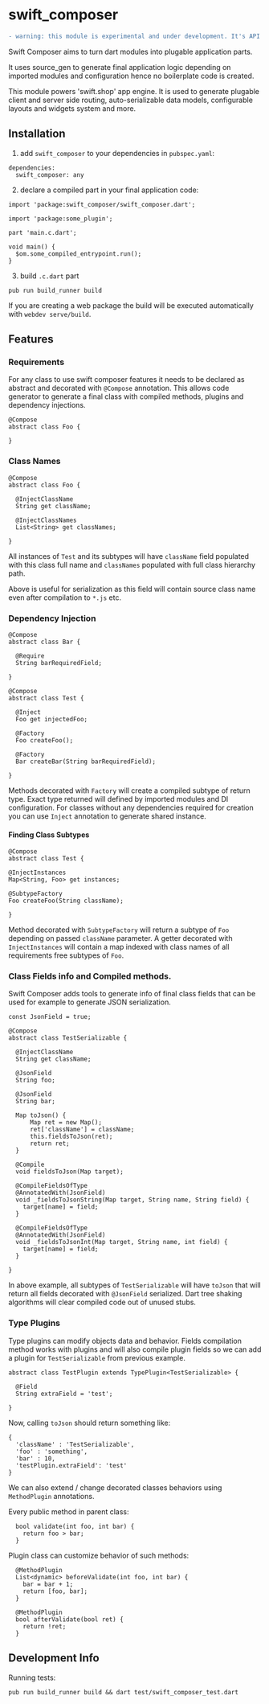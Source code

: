 # swift_composer

```diff
- warning: this module is experimental and under development. It's API is subjected to change
```

Swift Composer aims to turn dart modules into plugable application parts.

It uses source_gen to generate final application logic depending on imported
modules and configuration hence no boilerplate code is created.

This module powers 'swift.shop' app engine.
It is used to generate plugable client and server side routing, auto-serializable data models,
configurable layouts and widgets system and more.

## Installation

1) add `swift_composer` to your dependencies in `pubspec.yaml`:
```
dependencies:
  swift_composer: any
```

2) declare a compiled part in your final application code:
```
import 'package:swift_composer/swift_composer.dart';

import 'package:some_plugin';

part 'main.c.dart';

void main() {
  $om.some_compiled_entrypoint.run();
}
```

3) build `.c.dart` part
```
pub run build_runner build
```

If you are creating a web package the build will be executed automatically with
`webdev serve/build`.

## Features

### Requirements

For any class to use swift composer features it needs to be declared as abstract
and decorated with `@Compose` annotation. This allows code generator to generate
a final class with compiled methods, plugins and dependency injections.

```
@Compose
abstract class Foo {

}
```

### Class Names

```
@Compose
abstract class Foo {

  @InjectClassName
  String get className;

  @InjectClassNames
  List<String> get classNames;

}
```
All instances of `Test` and its subtypes will have `className` field populated
with this class full name and `classNames` populated with full class hierarchy
path.

Above is useful for serialization as this field will contain source class name
even after compilation to `*.js` etc.

### Dependency Injection

```
@Compose
abstract class Bar {

  @Require
  String barRequiredField;

}

@Compose
abstract class Test {

  @Inject
  Foo get injectedFoo;

  @Factory
  Foo createFoo();

  @Factory
  Bar createBar(String barRequiredField);

}
```

Methods decorated with `Factory` will create a compiled subtype of return type.
Exact type returned will defined by imported modules and DI configuration.
For classes without any dependencies required for creation you can use `Inject`
annotation to generate shared instance.

#### Finding Class Subtypes

```
@Compose
abstract class Test {

@InjectInstances
Map<String, Foo> get instances;

@SubtypeFactory
Foo createFoo(String className);

}
```
Method decorated with `SubtypeFactory` will return a subtype of `Foo` depending
on passed `className` parameter.
A getter decorated with `InjectInstances` will contain a map indexed with class
names of all requirements free subtypes of `Foo`.

### Class Fields info and Compiled methods.

Swift Composer adds tools to generate info of final class fields that can be
used for example to generate JSON serialization.

```
const JsonField = true;

@Compose
abstract class TestSerializable {

  @InjectClassName
  String get className;

  @JsonField
  String foo;

  @JsonField
  String bar;

  Map toJson() {
      Map ret = new Map();
      ret['className'] = className;
      this.fieldsToJson(ret);
      return ret;
  }

  @Compile
  void fieldsToJson(Map target);

  @CompileFieldsOfType
  @AnnotatedWith(JsonField)
  void _fieldsToJsonString(Map target, String name, String field) {
    target[name] = field;
  }

  @CompileFieldsOfType
  @AnnotatedWith(JsonField)
  void _fieldsToJsonInt(Map target, String name, int field) {
    target[name] = field;
  }

}
```

In above example, all subtypes of `TestSerializable` will have `toJson` that
will return all fields decorated with `@JsonField` serialized.
Dart tree shaking algorithms will clear compiled code out of unused stubs.

### Type Plugins

Type plugins can modify objects data and behavior.
Fields compilation method works with plugins and will also compile plugin fields
so we can add a plugin for `TestSerializable` from previous example.
```
abstract class TestPlugin extends TypePlugin<TestSerializable> {

  @Field
  String extraField = 'test';

}
```

Now, calling `toJson` should return something like:
```
{
  'className' : 'TestSerializable',
  'foo' : 'something',
  'bar' : 10,
  'testPlugin.extraField': 'test'
}
```

We can also extend / change decorated classes behaviors using `MethodPlugin` annotations.

Every public method in parent class:
```
  bool validate(int foo, int bar) {
    return foo > bar;
  }
```

Plugin class can customize behavior of such methods:
```
  @MethodPlugin
  List<dynamic> beforeValidate(int foo, int bar) {
    bar = bar + 1;
    return [foo, bar];
  }

  @MethodPlugin
  bool afterValidate(bool ret) {
    return !ret;
  }
```

## Development Info

Running tests:

```
pub run build_runner build && dart test/swift_composer_test.dart
```
